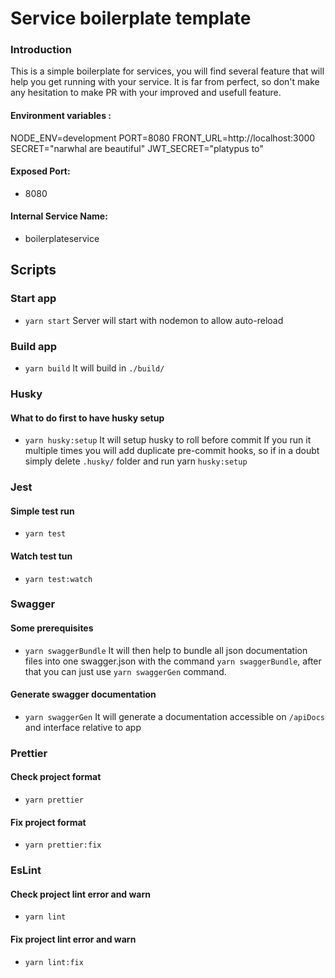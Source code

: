 # Service boilerplate template

### Introduction
This is a simple boilerplate for services, you will find several feature that will help you get running with your service. It is far from perfect, so don't make any hesitation to make PR with your improved and usefull feature.
#### Environment variables :
NODE_ENV=development
PORT=8080
FRONT_URL=http://localhost:3000
SECRET="narwhal are beautiful"
JWT_SECRET="platypus to"

#### Exposed Port:
* 8080

#### Internal Service Name:
* boilerplateservice

## Scripts

### Start app
* `yarn start`
Server will start with nodemon to allow auto-reload

### Build app
* `yarn build`
It will build in `./build/`

### Husky
#### What to do first to have husky setup
* `yarn husky:setup`
It will setup husky to roll before commit
If you run it multiple times you will add duplicate pre-commit hooks, so if in a doubt simply delete `.husky/` folder and run yarn `husky:setup`

### Jest
#### Simple test run
* `yarn test`
#### Watch test tun
* `yarn test:watch`

### Swagger
#### Some prerequisites
* `yarn swaggerBundle`
It will then help to bundle all json documentation files into one swagger.json with the command `yarn swaggerBundle`, after that you can just use `yarn swaggerGen` command.
#### Generate swagger documentation
* `yarn swaggerGen`
It will generate a documentation accessible on `/apiDocs` and interface relative to app

### Prettier
#### Check project format
* `yarn prettier`
#### Fix project format
* `yarn prettier:fix`

### EsLint
#### Check project lint error and warn
* `yarn lint`
#### Fix project lint error and warn
* `yarn lint:fix`


